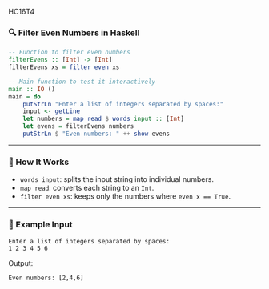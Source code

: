 HC16T4

### 🔍 Filter Even Numbers in Haskell

```haskell
-- Function to filter even numbers
filterEvens :: [Int] -> [Int]
filterEvens xs = filter even xs

-- Main function to test it interactively
main :: IO ()
main = do
    putStrLn "Enter a list of integers separated by spaces:"
    input <- getLine
    let numbers = map read $ words input :: [Int]
    let evens = filterEvens numbers
    putStrLn $ "Even numbers: " ++ show evens
```

---

### 🧠 How It Works
- `words input`: splits the input string into individual numbers.
- `map read`: converts each string to an `Int`.
- `filter even xs`: keeps only the numbers where `even x == True`.

---

### 🧪 Example Input
```
Enter a list of integers separated by spaces:
1 2 3 4 5 6
```

Output:
```
Even numbers: [2,4,6]
```

